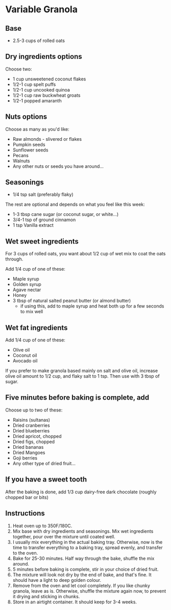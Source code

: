 # Variable Granola

## Base

- 2.5-3 cups of rolled oats

## Dry ingredients options

Choose two:

- 1 cup unsweetened coconut flakes
- 1/2-1 cup spelt puffs
- 1/2-1 cup uncooked quinoa
- 1/2-1 cup raw buckwheat groats
- 1/2-1 popped amaranth

## Nuts options

Choose as many as you'd like:

- Raw almonds - slivered or flakes
- Pumpkin seeds
- Sunflower seeds
- Pecans
- Walnuts
- Any other nuts or seeds you have around...

## Seasonings

- 1/4 tsp salt (preferably flaky)

The rest are optional and depends on what you feel like this week:

- 1-3 tbsp cane sugar (or coconut sugar, or white...)
- 3/4-1 tsp of ground cinnamon
- 1 tsp Vanilla extract

## Wet sweet ingredients

For 3 cups of rolled oats, you want about 1/2 cup
of wet mix to coat the oats through.

Add 1/4 cup of one of these:

- Maple syrup
- Golden syrup
- Agave nectar
- Honey
- 3 tbsp of natural salted peanut butter (or almond butter)
  - if using this, add to maple syrup
    and heat both up for a few seconds to mix well
 
## Wet fat ingredients

Add 1/4 cup of one of these:

- Olive oil
- Coconut oil
- Avocado oil

If you prefer to make granola based mainly on salt and olive oil,
increase olive oil amount to 1/2 cup, and flaky salt to 1 tsp.
Then use with 3 tbsp of sugar.

## Five minutes before baking is complete, add

Choose up to two of these:

- Raisins (sultanas)
- Dried cranberries
- Dried blueberries
- Dried apricot, chopped
- Dried figs, chopped
- Dried bananas
- Dried Mangoes
- Goji berries
- Any other type of dried fruit...

## If you have a sweet tooth

After the baking is done,
add 1/3 cup dairy-free dark chocolate (roughly chopped bar or bits)

## Instructions

1. Heat oven up to 350F/180C.
1. Mix base with dry ingredients and seasonings.
   Mix wet ingredients together, pour over the mixture until coated well. 
1. I usually mix everything in the actual baking tray.
   Otherwise, now is the time to transfer everything to a baking tray,
   spread evenly, and transfer to the oven.
1. Bake for 25-30 minutes. Half way through the bake, shuffle the mix around.
1. 5 minutes before baking is complete, stir in your choice of dried fruit.
1. The mixture will look not dry by the end of bake, and that's fine.
   It should have a light to deep golden colour.
1. Remove from the oven and let cool completely.
   If you like chunky granola, leave as is.
   Otherwise, shuffle the mixture again now,
   to prevent it drying and sticking in chunks.
1. Store in an airtight container. It should keep for 3-4 weeks.
